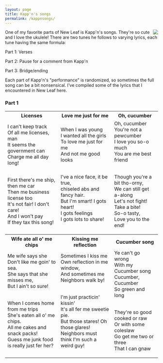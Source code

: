 ```yaml
---
layout: page
title: Kapp'n's songs
permalink: /kappnsongs/
---
```


<img align="right" src="https://turtle-dog.github.io/images/kappnlyric.jpg">

One of my favorite parts of New Leaf is Kapp'n's songs. They're so cute and I love the ukulele! There are two tunes he follows to varying lyrics, each tune having the same formula:


Part 1: Verses

Part 2: Pause for a comment from Kapp'n

Part 3: Bridge/ending


Each part of Kapp'n's "performance" is randomized, so sometimes the full song can be a bit nonsensical. I've compiled some of the lyrics that I encountered in New Leaf here.

### Part 1

<table style="width:100%">
  <tr>
    <th> Licenses </th>
    <th> Love me just for me </th>
    <th> Oh, cucumber </th>
  </tr>
  <tr>
    <td> I can't keep track<br>
Of all me licenses, man<br>
It seems the government can<br>
Charge me all day long!<br><br>

First there's me ship, then me car<br>
Then me business license too<br>
It's not fair! I don't care!<br>
And I won't pay<br>
If they tax this song! </td>
    <td>When I was young<br>
I wanted all the girls<br>
To love me just for me<br>
And not me good looks<br><br>

I've a nice face, it be true,<br>
chiseled abs and fancy hair.<br>
But I'm smart! I gots heart!<br>
I gots feelings<br>
I gots lots to share!</td>
    <td>Oh, cucumber<br>
You're not a pewcumber<br>
I love you so-o much<br>
You are me best friend<br><br>

Though you're a bit tho-orny,<br>
We can still get a-along<br>
Let's not fight! Take a bite!<br>
So-o tasty,<br>
Love you to the end!</td>
  </tr>
  <tr>
    <th> Wife ate all o' me chips </th>
    <th> Kissing me reflection </th>
    <th> Cucumber song </th>
  </tr>
  <tr>
    <td>Me wife says she<br>
Don't like me goin' to sea.<br>
She says that she misses me,<br>
But I ain't so sure!<br><br>

When I comes home from me trips<br>
She's eaten all o' me chips.<br>
All me cakes and snack packs!<br>
Guess me junk food is really just fer her?</td>
    <td>Sometimes I kiss me<br>
Own reflection in me window,<br>
And sometimes me<br>
Neighbors walk by!<br><br>

I'm just practicin' kissin'<br>
It's all fer me sweetie pie.<br>
But those stares! Oh those glares!<br>
Neighbors must think I'm such a weird guy!</td>
    <td>Ye can't go wrong<br>
With my Cucumber song<br>
Cucumber, Cucumber<br>
So green and long<br><br>

They're so good cooked or raw<br>
Or with some coleslaw<br>
Go get me two or three<br>
That I can gnaw</td>
  </tr>
</table>

